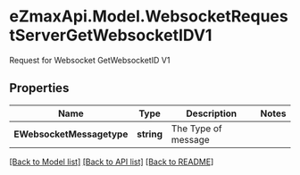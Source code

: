 # eZmaxApi.Model.WebsocketRequestServerGetWebsocketIDV1
Request for Websocket GetWebsocketID V1

## Properties

Name | Type | Description | Notes
------------ | ------------- | ------------- | -------------
**EWebsocketMessagetype** | **string** | The Type of message | 

[[Back to Model list]](../README.md#documentation-for-models) [[Back to API list]](../README.md#documentation-for-api-endpoints) [[Back to README]](../README.md)

